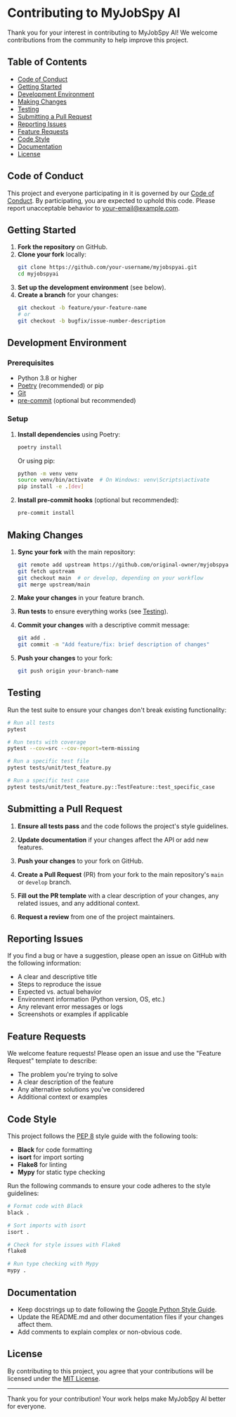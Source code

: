 # Contributing to MyJobSpy AI

Thank you for your interest in contributing to MyJobSpy AI! We welcome contributions from the community to help improve this project.

## Table of Contents

- [Code of Conduct](#code-of-conduct)
- [Getting Started](#getting-started)
- [Development Environment](#development-environment)
- [Making Changes](#making-changes)
- [Testing](#testing)
- [Submitting a Pull Request](#submitting-a-pull-request)
- [Reporting Issues](#reporting-issues)
- [Feature Requests](#feature-requests)
- [Code Style](#code-style)
- [Documentation](#documentation)
- [License](#license)

## Code of Conduct

This project and everyone participating in it is governed by our [Code of Conduct](CODE_OF_CONDUCT.md). By participating, you are expected to uphold this code. Please report unacceptable behavior to [your-email@example.com](mailto:your-email@example.com).

## Getting Started

1. **Fork the repository** on GitHub.
2. **Clone your fork** locally:
   ```bash
   git clone https://github.com/your-username/myjobspyai.git
   cd myjobspyai
   ```
3. **Set up the development environment** (see below).
4. **Create a branch** for your changes:
   ```bash
   git checkout -b feature/your-feature-name
   # or
   git checkout -b bugfix/issue-number-description
   ```

## Development Environment

### Prerequisites

- Python 3.8 or higher
- [Poetry](https://python-poetry.org/) (recommended) or pip
- [Git](https://git-scm.com/)
- [pre-commit](https://pre-commit.com/) (optional but recommended)

### Setup

1. **Install dependencies** using Poetry:
   ```bash
   poetry install
   ```
   Or using pip:
   ```bash
   python -m venv venv
   source venv/bin/activate  # On Windows: venv\Scripts\activate
   pip install -e .[dev]
   ```

2. **Install pre-commit hooks** (optional but recommended):
   ```bash
   pre-commit install
   ```

## Making Changes

1. **Sync your fork** with the main repository:
   ```bash
   git remote add upstream https://github.com/original-owner/myjobspyai.git
   git fetch upstream
   git checkout main  # or develop, depending on your workflow
   git merge upstream/main
   ```

2. **Make your changes** in your feature branch.

3. **Run tests** to ensure everything works (see [Testing](#testing)).

4. **Commit your changes** with a descriptive commit message:
   ```bash
   git add .
   git commit -m "Add feature/fix: brief description of changes"
   ```

5. **Push your changes** to your fork:
   ```bash
   git push origin your-branch-name
   ```

## Testing

Run the test suite to ensure your changes don't break existing functionality:

```bash
# Run all tests
pytest

# Run tests with coverage
pytest --cov=src --cov-report=term-missing

# Run a specific test file
pytest tests/unit/test_feature.py

# Run a specific test case
pytest tests/unit/test_feature.py::TestFeature::test_specific_case
```

## Submitting a Pull Request

1. **Ensure all tests pass** and the code follows the project's style guidelines.

2. **Update documentation** if your changes affect the API or add new features.

3. **Push your changes** to your fork on GitHub.

4. **Create a Pull Request** (PR) from your fork to the main repository's `main` or `develop` branch.

5. **Fill out the PR template** with a clear description of your changes, any related issues, and any additional context.

6. **Request a review** from one of the project maintainers.

## Reporting Issues

If you find a bug or have a suggestion, please open an issue on GitHub with the following information:

- A clear and descriptive title
- Steps to reproduce the issue
- Expected vs. actual behavior
- Environment information (Python version, OS, etc.)
- Any relevant error messages or logs
- Screenshots or examples if applicable

## Feature Requests

We welcome feature requests! Please open an issue and use the "Feature Request" template to describe:

- The problem you're trying to solve
- A clear description of the feature
- Any alternative solutions you've considered
- Additional context or examples

## Code Style

This project follows the [PEP 8](https://www.python.org/dev/peps/pep-0008/) style guide with the following tools:

- **Black** for code formatting
- **isort** for import sorting
- **Flake8** for linting
- **Mypy** for static type checking

Run the following commands to ensure your code adheres to the style guidelines:

```bash
# Format code with Black
black .

# Sort imports with isort
isort .

# Check for style issues with Flake8
flake8

# Run type checking with Mypy
mypy .
```

## Documentation

- Keep docstrings up to date following the [Google Python Style Guide](https://google.github.io/styleguide/pyguide.html#38-comments-and-docstrings).
- Update the README.md and other documentation files if your changes affect them.
- Add comments to explain complex or non-obvious code.

## License

By contributing to this project, you agree that your contributions will be licensed under the [MIT License](LICENSE).

---

Thank you for your contribution! Your work helps make MyJobSpy AI better for everyone.
